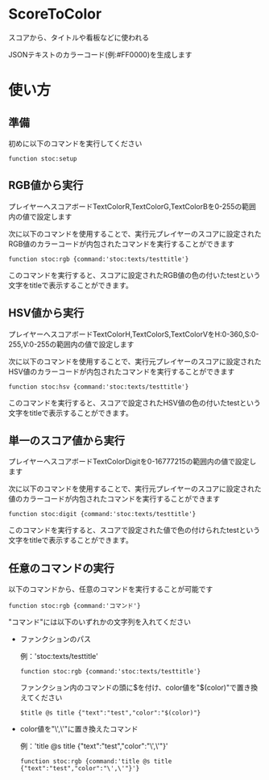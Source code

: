 # ScoreToColor
スコアから、タイトルや看板などに使われる

JSONテキストのカラーコード(例:#FF0000)を生成します

# 使い方
## 準備
初めに以下のコマンドを実行してください
```
function stoc:setup
```

## RGB値から実行
プレイヤーへスコアボードTextColorR,TextColorG,TextColorBを0-255の範囲内の値で設定します

次に以下のコマンドを使用することで、実行元プレイヤーのスコアに設定されたRGB値のカラーコードが内包されたコマンドを実行することができます
```
function stoc:rgb {command:'stoc:texts/testtitle'}
```
このコマンドを実行すると、スコアに設定されたRGB値の色の付いたtestという文字をtitleで表示することができます。

## HSV値から実行
プレイヤーへスコアボードTextColorH,TextColorS,TextColorVをH:0-360,S:0-255,V:0-255の範囲内の値で設定します

次に以下のコマンドを使用することで、実行元プレイヤーのスコアに設定されたHSV値のカラーコードが内包されたコマンドを実行することができます
```
function stoc:hsv {command:'stoc:texts/testtitle'}
```
このコマンドを実行すると、スコアで設定されたHSV値の色の付いたtestという文字をtitleで表示することができます。

## 単一のスコア値から実行
プレイヤーへスコアボードTextColorDigitを0-16777215の範囲内の値で設定します

次に以下のコマンドを使用することで、実行元プレイヤーのスコアに設定された値のカラーコードが内包されたコマンドを実行することができます
```
function stoc:digit {command:'stoc:texts/testtitle'}
```
このコマンドを実行すると、スコアで設定された値で色の付けられたtestという文字をtitleで表示することができます。

## 任意のコマンドの実行
以下のコマンドから、任意のコマンドを実行することが可能です
```
function stoc:rgb {command:'コマンド'}
```
"コマンド"には以下のいずれかの文字列を入れてください
- ファンクションのパス
  
  例：'stoc:texts/testtitle'
  ```
  function stoc:rgb {command:'stoc:texts/testtitle'}
  ```
  ファンクション内のコマンドの頭に\$を付け、color値を"$(color)"で置き換えてください
  ```
  $title @s title {"text":"test","color":"$(color)"}
  ```
- color値を"\\',\\'"に置き換えたコマンド
  
  例：'title @s title {"text":"test","color":"\\',\\'"}'
  ```
  function stoc:rgb {command:'title @s title {"text":"test","color":"\',\'"}'}
  ```